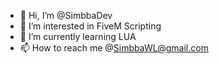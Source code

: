 - 👋 Hi, I’m @SimbbaDev
- 👀 I’m interested in FiveM Scripting
- 🌱 I’m currently learning LUA
- 📫 How to reach me @SimbbaWL@gmail.com
